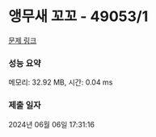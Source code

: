 # 앵무새 꼬꼬 - 49053/1 

[문제 링크](https://level.goorm.io/exam/49053/%EC%95%B5%EB%AC%B4%EC%83%88-%EA%BC%AC%EA%BC%AC/quiz/1) 

### 성능 요약

메모리: 32.92 MB, 시간: 0.04 ms

### 제출 일자

2024년 06월 06일 17:31:16

